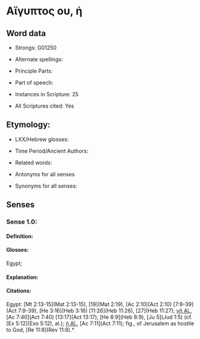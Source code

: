 # Αἴγυπτος ου, ἡ

<!-- Status: S2=NeedsEdits -->
<!-- Lexica used for edits:   -->

## Word data

* Strongs: G01250

* Alternate spellings:



* Principle Parts: 


* Part of speech: 


* Instances in Scripture: 25

* All Scriptures cited: Yes

## Etymology: 


* LXX/Hebrew glosses: 


* Time Period/Ancient Authors: 


* Related words: 

* Antonyms for all senses

* Synonyms for all senses: 


## Senses 


### Sense  1.0: 

#### Definition: 

#### Glosses: 

Egypt; 

#### Explanation: 


#### Citations: 

Egypt: [Mt 2:13-15](Mat 2:13-15), [19](Mat 2:19), [Ac 2:10](Act 2:10) [7:9-39](Act 7:9-39), [He 3:16](Heb 3:16) [11:26](Heb 11:26), [27](Heb 11:27); [γῆ Αἴ.](), [Ac 7:40](Act 7:40) [13:17](Act 13:17), [He 8:9](Heb 8:9), [Ju 5](Jud 1:5) (cf. [Ex 5:12](Exo 5:12), al.); [ἡ Αἴ.](), [Ac 7:11](Act 7:11); fig., of Jerusalem as hostile to God, [Re 11:8](Rev 11:8).†

